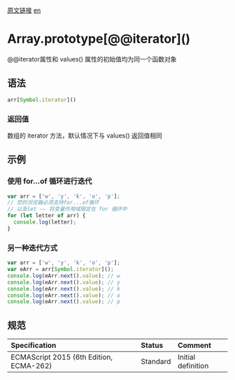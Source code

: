 <a href="https://developer.mozilla.org/zh-CN/docs/Web/JavaScript/Reference/Global_Objects/Array/@@iterator" target="_blank">原文链接</a>
<a href="https://developer.mozilla.org/en-US/docs/Web/JavaScript/Reference/Global_Objects/Array/@@iterator" target="_blank">en</a>

# Array.prototype\[@@iterator\]()

@@iterator属性和 values() 属性的初始值均为同一个函数对象

## 语法

```javascript
arr[Symbol.iterator]()
```

### 返回值

数组的 iterator 方法，默认情况下与 values() 返回值相同

## 示例

### 使用 for...of 循环进行迭代

```javascript
var arr = ['w', 'y', 'k', 'o', 'p'];
// 您的浏览器必须支持for...of循环
// 以及let —— 将变量作用域限定在 for 循环中
for (let letter of arr) {
  console.log(letter);
}
```

### 另一种迭代方式

```javascript
var arr = ['w', 'y', 'k', 'o', 'p'];
var eArr = arr[Symbol.iterator]();
console.log(eArr.next().value); // w
console.log(eArr.next().value); // y
console.log(eArr.next().value); // k
console.log(eArr.next().value); // o
console.log(eArr.next().value); // p
```

## 规范

| Specification                           | Status   | Comment            |
|:----------------------------------------|:---------|:-------------------|
| ECMAScript 2015 (6th Edition, ECMA-262) | Standard | Initial definition |